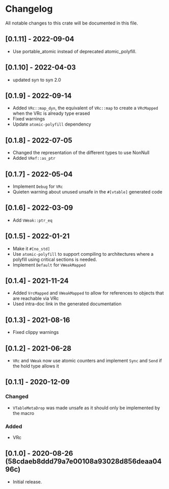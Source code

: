 <!-- Copyright © SixtyFPS GmbH <info@slint.dev> ; SPDX-License-Identifier: MIT OR Apache-2.0 -->

# Changelog
All notable changes to this crate will be documented in this file.

## [0.1.11] - 2022-09-04

 - Use portable_atomic instead of deprecated atomic_polyfill.

## [0.1.10] - 2022-04-03

 - updated syn to syn 2.0

## [0.1.9] - 2022-09-14

 - Added `VRc::map_dyn`, the equivalent of `VRc::map` to create a `VRcMapped`
   when the VRc is already type erased
 - Fixed warnings
 - Update `atomic-polyfill` dependency

## [0.1.8] - 2022-07-05

 - Changed the representation of the different types to use NonNull
 - Added `VRef::as_ptr`

## [0.1.7] - 2022-05-04

 - Implement `Debug` for `VRc`
 - Quieten warning about unused unsafe in the `#[vtable]` generated code

## [0.1.6] - 2022-03-09

 - Add `VWeak::ptr_eq`

## [0.1.5] - 2022-01-21

 - Make it `#[no_std]`
 - Use `atomic-polyfill` to support compiling to architectures where a polyfill
   using critical sections is needed.
 - Implement `Default` for `VWeakMapped`

## [0.1.4] - 2021-11-24

 - Added `VrcMapped` and `VWeakMapped` to allow for references to objects that are reachable via VRc
 - Used intra-doc link in the generated documentation

## [0.1.3] - 2021-08-16

 - Fixed clippy warnings

## [0.1.2] - 2021-06-28

 - `VRc` and `VWeak` now use atomic counters and implement `Sync` and `Send` if the hold type allows it

## [0.1.1] - 2020-12-09

### Changed
 - `VTableMetaDrop` was made unsafe as it should only be implemented by the macro

### Added
 - VRc

## [0.1.0] - 2020-08-26 (58cdaeb8ddd79a7e00108a93028d856deaa0496c)
 - Initial release.
